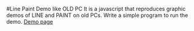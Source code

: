 #Line Paint Demo like OLD PC
It is a javascript that reproduces graphic demos of LINE and PAINT on old PCs.
Write a simple program to run the demo.
[Demo page](https://yukioterasawa.github.io/linepaintdemolikeoldpc/index.html)
